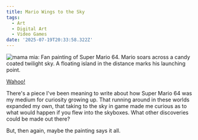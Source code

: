 ```yaml
---
title: Mario Wings to the Sky
tags:
  - Art
  - Digital Art
  - Video Games
date: '2025-07-19T20:33:58.322Z'
---
```


![mama mia: Fan painting of Super Mario 64. Mario soars across a candy coated twilight sky. A floating island in the distance marks his launching point.](http://res.cloudinary.com/cpadilla/image/upload/v1752373785/chrisdpadilla/blog/art/vtnijy4amz94cbyze5q8.jpg)

[Wahoo!](https://youtu.be/pb4u9kXeY8o?si=IAPmIl5e3iHWBZYQ)

There's a piece I've been meaning to write about how Super Mario 64 was my medium for curiosity growing up. That running around in these worlds expanded my own, that taking to the sky in game made me curious as to what would happen if you flew into the skyboxes. What other discoveries could be made out there?

But, then again, maybe the painting says it all.
